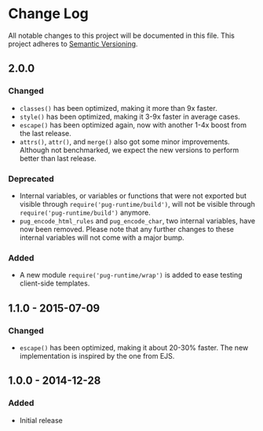 # Change Log
All notable changes to this project will be documented in this file.
This project adheres to [Semantic Versioning](http://semver.org/).

## 2.0.0
### Changed
- `classes()` has been optimized, making it more than 9x faster.
- `style()` has been optimized, making it 3-9x faster in average cases.
- `escape()` has been optimized again, now with another 1-4x boost from the
  last release.
- `attrs()`, `attr()`, and `merge()` also got some minor improvements.
  Although not benchmarked, we expect the new versions to perform better than
  last release.

### Deprecated
- Internal variables, or variables or functions that were not exported but
  visible through `require('pug-runtime/build')`, will not be visible through
  `require('pug-runtime/build')` anymore.
- `pug_encode_html_rules` and `pug_encode_char`, two internal variables, have
  now been removed. Please note that any further changes to these internal
  variables will not come with a major bump.

### Added
- A new module `require('pug-runtime/wrap')` is added to ease testing
  client-side templates.

## 1.1.0 - 2015-07-09
### Changed
- `escape()` has been optimized, making it about 20-30% faster. The new
  implementation is inspired by the one from EJS.

## 1.0.0 - 2014-12-28
### Added
- Initial release
